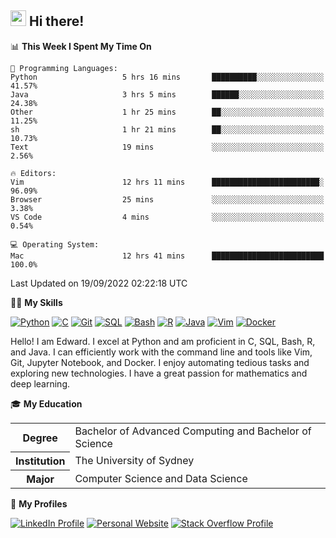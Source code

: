 ## <a href="#"><img src="https://media.giphy.com/media/hvRJCLFzcasrR4ia7z/giphy.gif" width="25px" height="25px"></a> Hi there!

<!--START_SECTION:waka-->
📊 **This Week I Spent My Time On** 

```text
💬 Programming Languages: 
Python                   5 hrs 16 mins       ██████████░░░░░░░░░░░░░░░   41.57% 
Java                     3 hrs 5 mins        ██████░░░░░░░░░░░░░░░░░░░   24.38% 
Other                    1 hr 25 mins        ██░░░░░░░░░░░░░░░░░░░░░░░   11.25% 
sh                       1 hr 21 mins        ██░░░░░░░░░░░░░░░░░░░░░░░   10.73% 
Text                     19 mins             ░░░░░░░░░░░░░░░░░░░░░░░░░   2.56%

🔥 Editors: 
Vim                      12 hrs 11 mins      ████████████████████████░   96.09% 
Browser                  25 mins             ░░░░░░░░░░░░░░░░░░░░░░░░░   3.38% 
VS Code                  4 mins              ░░░░░░░░░░░░░░░░░░░░░░░░░   0.54%

💻 Operating System: 
Mac                      12 hrs 41 mins      █████████████████████████   100.0%

```


 Last Updated on 19/09/2022 02:22:18 UTC
<!--END_SECTION:waka-->

💪🏻 **My Skills**

[![Python](https://img.shields.io/badge/-Python-yellow?style=flat-square&logo=Python)](#)
[![C     ](https://img.shields.io/badge/-C-blue?style=flat-square&logo=C)](#)
[![Git   ](https://img.shields.io/badge/-Git-grey?style=flat-square&logo=Git)](#)
[![SQL   ](https://img.shields.io/badge/-SQL-grey?style=flat-square&logo=SQLite)](#)
[![Bash  ](https://img.shields.io/badge/-Bash-grey?style=flat-square&logo=GNU-Bash)](#)
[![R     ](https://img.shields.io/badge/-R-grey?style=flat-square&logo=R)](#)
[![Java  ](https://img.shields.io/badge/-Java-grey?style=flat-square&logo=OpenJDK)](#)
[![Vim   ](https://img.shields.io/badge/-Vim-grey?style=flat-square&logo=Vim)](#)
[![Docker](https://img.shields.io/badge/-Docker-grey?style=flat-square&logo=Docker)](#)

Hello! I am Edward. I excel at Python and am proficient in C, SQL, Bash, R, and
Java. I can efficiently work with the command line and tools like Vim, Git,
Jupyter Notebook, and Docker. I enjoy automating tedious tasks and exploring new
technologies. I have a great passion for mathematics and deep learning.

🎓 **My Education**

<table>
<tr>
    <th>Degree</th>
    <td>Bachelor of Advanced Computing and Bachelor of Science</td>
</tr>
<tr>
    <th>Institution</th>
    <td>The University of Sydney</td>
</tr>
<tr>
    <th>Major</th>
    <td>Computer Science and Data Science</td>
</tr>
</table>

🔗 **My Profiles**

[![LinkedIn Profile](https://img.shields.io/badge/-LinkedIn-blue?style=social&logo=LinkedIn)](https://www.linkedin.com/in/ziao-ji)
[![Personal Website](https://img.shields.io/badge/-Personal%20Website-blue?style=social&logo=Bootstrap)](https://jiziao.works)
[![Stack Overflow Profile](https://img.shields.io/badge/-Stack%20Overflow-blue?style=social&logo=StackOverflow)](https://stackoverflow.com/users/11658924/spearandshield)
